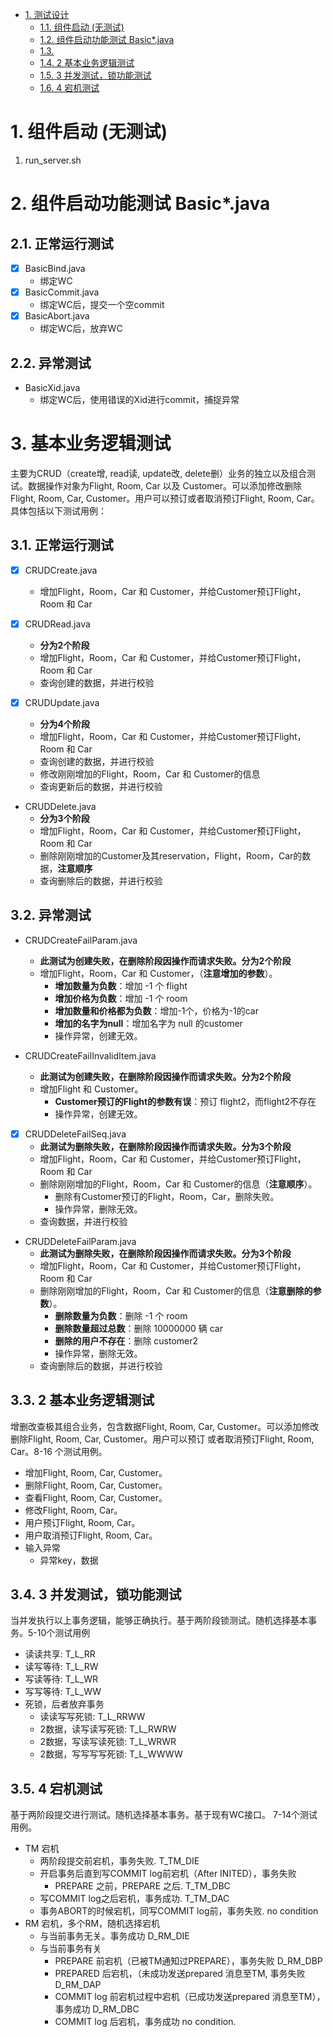 - [1. 测试设计](#1-测试设计)
  - [1.1. 组件启动 (无测试)](#11-组件启动-无测试)
  - [1.2. 组件启动功能测试 Basic*.java](#12-组件启动功能测试-basicjava)
  - [1.3.](#13)
  - [1.4. 2 基本业务逻辑测试](#14-2-基本业务逻辑测试)
  - [1.5. 3 并发测试，锁功能测试](#15-3-并发测试锁功能测试)
  - [1.6. 4 宕机测试](#16-4-宕机测试)


# 1. 组件启动 (无测试)
1. run_server.sh


# 2. 组件启动功能测试 Basic*.java
## 2.1. 正常运行测试
- [x] BasicBind.java
  - 绑定WC
- [x] BasicCommit.java
  - 绑定WC后，提交一个空commit
- [x] BasicAbort.java
  - 绑定WC后，放弃WC
## 2.2. 异常测试
- BasicXid.java
  - 绑定WC后，使用错误的Xid进行commit，捕捉异常


# 3. 基本业务逻辑测试
主要为CRUD（create增, read读, update改, delete删）业务的独立以及组合测试。数据操作对象为Flight, Room, Car 以及 Customer。可以添加修改删除Flight, Room, Car, Customer。用户可以预订或者取消预订Flight, Room, Car。具体包括以下测试用例：
## 3.1. 正常运行测试
- [x] CRUDCreate.java
  - 增加Flight，Room，Car 和 Customer，并给Customer预订Flight，Room 和 Car

- [x] CRUDRead.java
  - **分为2个阶段**
  - 增加Flight，Room，Car 和 Customer，并给Customer预订Flight，Room 和 Car
  - 查询创建的数据，并进行校验

- [x] CRUDUpdate.java
  - **分为4个阶段**
  - 增加Flight，Room，Car 和 Customer，并给Customer预订Flight，Room 和 Car
  - 查询创建的数据，并进行校验
  - 修改刚刚增加的Flight，Room，Car 和 Customer的信息
  - 查询更新后的数据，并进行校验

- CRUDDelete.java
  - **分为3个阶段**
  - 增加Flight，Room，Car 和 Customer，并给Customer预订Flight，Room 和 Car
  - 删除刚刚增加的Customer及其reservation，Flight，Room，Car的数据，**注意顺序**
  - 查询删除后的数据，并进行校验


## 3.2. 异常测试
- CRUDCreateFailParam.java
  - **此测试为创建失败，在删除阶段因操作而请求失败。分为2个阶段**
  - 增加Flight，Room，Car 和 Customer，（**注意增加的参数**）。
    - **增加数量为负数**：增加 -1 个 flight
    - **增加价格为负数**：增加 -1 个 room
    - **增加数量和价格都为负数**：增加-1个，价格为-1的car 
    - **增加的名字为null**：增加名字为 null 的customer
    - 操作异常，创建无效。

- CRUDCreateFailInvalidItem.java
  - **此测试为创建失败，在删除阶段因操作而请求失败。分为2个阶段**
  - 增加Flight 和 Customer。
    - **Customer预订的Flight的参数有误**：预订 flight2，而flight2不存在
    - 操作异常，创建无效。

- [x] CRUDDeleteFailSeq.java
  - **此测试为删除失败，在删除阶段因操作而请求失败。分为3个阶段**
  - 增加Flight，Room，Car 和 Customer，并给Customer预订Flight，Room 和 Car
  - 删除刚刚增加的Flight，Room，Car 和 Customer的信息（**注意顺序**）。
    - 删除有Customer预订的Flight，Room，Car，删除失败。
    - 操作异常，删除无效。
  - 查询数据，并进行校验
  
- CRUDDeleteFailParam.java
  - **此测试为删除失败，在删除阶段因操作而请求失败。分为3个阶段**
  - 增加Flight，Room，Car 和 Customer，并给Customer预订Flight，Room 和 Car
  - 删除刚刚增加的Flight，Room，Car 和 Customer的信息（**注意删除的参数**）。
    - **删除数量为负数**：删除 -1 个 room
    - **删除数量超过总数**：删除 10000000 辆 car
    - **删除的用户不存在**：删除 customer2 
    - 操作异常，删除无效。
  - 查询删除后的数据，并进行校验



## 3.3. 2 基本业务逻辑测试
增删改查极其组合业务，包含数据Flight, Room, Car, Customer。可以添加修改删除Flight, Room, Car, Customer。用户可以预订
或者取消预订Flight, Room, Car。8-16 个测试用例。
- 增加Flight, Room, Car, Customer。
- 删除Flight, Room, Car, Customer。
- 查看Flight, Room, Car, Customer。
- 修改Flight, Room, Car。
- 用户预订Flight, Room, Car。
- 用户取消预订Flight, Room, Car。
- 输入异常
    - 异常key，数据
## 3.4. 3 并发测试，锁功能测试
当并发执行以上事务逻辑，能够正确执行。基于两阶段锁测试。随机选择基本事务。5-10个测试用例
- 读读共享: T_L_RR
- 读写等待: T_L_RW
- 写读等待: T_L_WR
- 写写等待: T_L_WW
- 死锁，后者放弃事务
    - 读读写写死锁: T_L_RRWW
    - 2数据，读写读写死锁: T_L_RWRW
    - 2数据，写读写读死锁: T_L_WRWR
    - 2数据，写写写写死锁: T_L_WWWW
## 3.5. 4 宕机测试
基于两阶段提交进行测试。随机选择基本事务。基于现有WC接口。 7-14个测试用例。
- TM 宕机
    - 两阶段提交前宕机，事务失败. T_TM_DIE
    - 开启事务后直到写COMMIT log前宕机（After INITED），事务失败
        - PREPARE 之前，PREPARE 之后. T_TM_DBC
    - 写COMMIT log之后宕机，事务成功. T_TM_DAC
    - 事务ABORT的时候宕机，同写COMMIT log前，事务失败. no condition
- RM 宕机，多个RM，随机选择宕机
    - 与当前事务无关。事务成功 D_RM_DIE
    - 与当前事务有关
        - PREPARE 前宕机（已被TM通知过PREPARE），事务失败 D_RM_DBP
        - PREPARED 后宕机，（未成功发送prepared 消息至TM, 事务失败 D_RM_DAP
        - COMMIT log 前宕机过程中宕机（已成功发送prepared 消息至TM），事务成功 D_RM_DBC
        - COMMIT log 后宕机，事务成功 no condition.